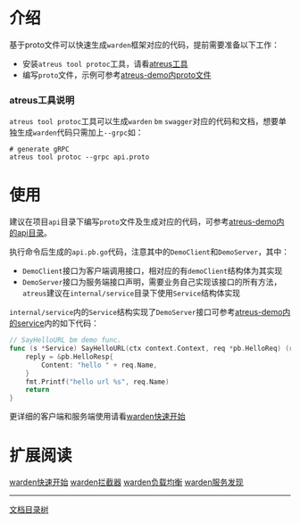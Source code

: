 # 介绍

基于proto文件可以快速生成`warden`框架对应的代码，提前需要准备以下工作：

* 安装`atreus tool protoc`工具，请看[atreus工具](atreus-tool.md)
* 编写`proto`文件，示例可参考[atreus-demo内proto文件](https://github.com/mapgoo-lab/atreus-demo/blob/master/api/api.proto)

### atreus工具说明

`atreus tool protoc`工具可以生成`warden` `bm` `swagger`对应的代码和文档，想要单独生成`warden`代码只需加上`--grpc`如：

```shell
# generate gRPC
atreus tool protoc --grpc api.proto
```

# 使用

建议在项目`api`目录下编写`proto`文件及生成对应的代码，可参考[atreus-demo内的api目录](https://github.com/mapgoo-lab/atreus-demo/tree/master/api)。

执行命令后生成的`api.pb.go`代码，注意其中的`DemoClient`和`DemoServer`，其中：

* `DemoClient`接口为客户端调用接口，相对应的有`demoClient`结构体为其实现
* `DemoServer`接口为服务端接口声明，需要业务自己实现该接口的所有方法，`atreus`建议在`internal/service`目录下使用`Service`结构体实现

`internal/service`内的`Service`结构实现了`DemoServer`接口可参考[atreus-demo内的service](https://github.com/mapgoo-lab/atreus-demo/blob/master/internal/service/service.go)内的如下代码：

```go
// SayHelloURL bm demo func.
func (s *Service) SayHelloURL(ctx context.Context, req *pb.HelloReq) (reply *pb.HelloResp, err error) {
	reply = &pb.HelloResp{
		Content: "hello " + req.Name,
	}
	fmt.Printf("hello url %s", req.Name)
	return
}
```

更详细的客户端和服务端使用请看[warden快速开始](warden-quickstart.md)

# 扩展阅读

[warden快速开始](warden-quickstart.md) [warden拦截器](warden-mid.md) [warden负载均衡](warden-balancer.md) [warden服务发现](warden-resolver.md)

-------------

[文档目录树](summary.md)
